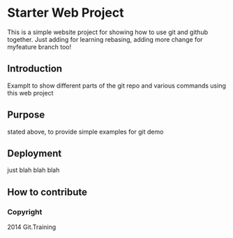 # Starter Web Project

This is a simple website project for showing how to use git and github together. Just adding for learning rebasing, adding more change for myfeature branch too!
## Introduction

Examplt to show different parts of the git repo and various commands using this web project

## Purpose

stated above, to provide simple examples for git demo

## Deployment

just blah blah blah

## How to contribute 

### Copyright
2014 Git.Training